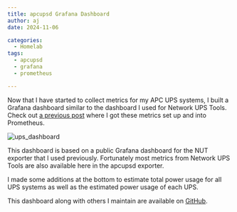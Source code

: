 ```yaml
---
title: apcupsd Grafana Dashboard
author: aj
date: 2024-11-06

categories:
  - Homelab
tags:
  - apcupsd
  - grafana
  - prometheus

---
```


Now that I have started to collect metrics for my APC UPS systems, I built a Grafana dashboard similar to the dashboard I used for Network UPS Tools. Check out [a previous post][1] where I got these metrics set up and into Prometheus.

![ups_dashboard](/images/ups_dashboard.png)

This dashboard is based on a public Grafana dashboard for the NUT exporter that I used previously. Fortunately most metrics from Network UPS Tools are also available here in the apcupsd exporter.

I made some additions at the bottom to estimate total power usage for all UPS systems as well as the estimated power usage of each UPS.

This dashboard along with others I maintain are available on [GitHub][2].

 [1]: /posts/apcupsd/
 [2]: https://github.com/acaylor/grafana/blob/main/dashboards/prometheus-ups-metrics.json